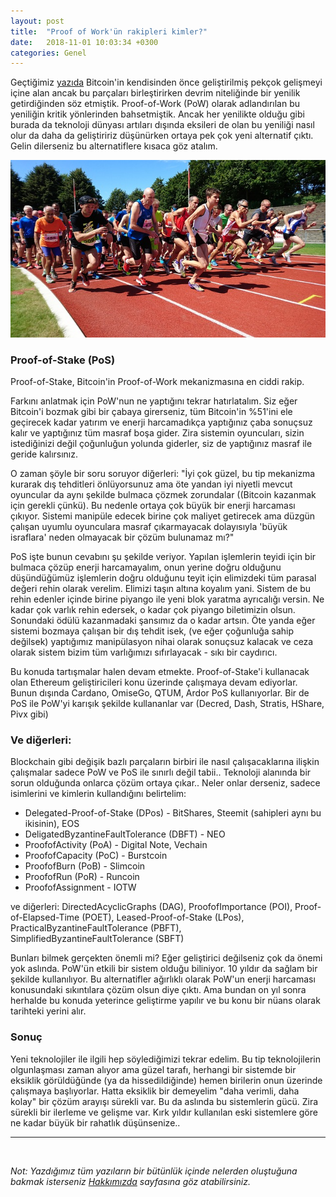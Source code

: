 ```yaml
---
layout: post
title:  "Proof of Work'ün rakipleri kimler?"
date:   2018-11-01 10:03:34 +0300
categories: Genel
---
```




Geçtiğimiz [yazıda](/genel/2018/11/01/Bitcoin-uzlasmasi-proof-of-work.html) Bitcoin'in kendisinden önce geliştirilmiş pekçok gelişmeyi içine alan ancak bu parçaları birleştirirken devrim niteliğinde bir yenilik getirdiğinden söz etmiştik. Proof-of-Work (PoW) olarak adlandırılan bu yeniliğin kritik yönlerinden bahsetmiştik. Ancak her yenilikte olduğu gibi burada da teknoloji dünyası artıları dışında eksileri de olan bu yeniliği nasıl olur da daha da geliştiririz düşünürken ortaya pek çok yeni alternatif çıktı. Gelin dilerseniz bu alternatiflere kısaca göz atalım. 

![start-1590051_640.jpg](/assets/start-1590051_640.jpg)

### Proof-of-Stake (PoS)

Proof-of-Stake, Bitcoin'in Proof-of-Work mekanizmasına en ciddi rakip. 

Farkını anlatmak için PoW'nun ne yaptığını tekrar hatırlatalım. Siz eğer Bitcoin'i bozmak gibi bir çabaya girerseniz, tüm Bitcoin'in %51'ini ele geçirecek kadar yatırım ve enerji harcamadıkça yaptığınız çaba sonuçsuz kalır ve yaptığınız tüm masraf boşa gider. Zira sistemin oyuncuları, sizin istediğinizi değil çoğunluğun yolunda giderler, siz de yaptığınız masraf ile geride kalırsınız. 

O zaman şöyle bir soru soruyor diğerleri: "İyi çok güzel, bu tip mekanizma kurarak dış tehditleri önlüyorsunuz ama öte yandan iyi niyetli mevcut oyuncular da aynı şekilde bulmaca çözmek zorundalar ((Bitcoin kazanmak için gerekli çünkü). Bu nedenle ortaya çok büyük bir enerji harcaması çıkıyor. Sistemi manipüle edecek birine çok maliyet getirecek ama düzgün çalışan uyumlu oyunculara masraf çıkarmayacak dolayısıyla 'büyük israflara' neden olmayacak bir çözüm bulunamaz mı?"

PoS işte bunun cevabını şu şekilde veriyor. Yapılan işlemlerin teyidi için bir bulmaca çözüp enerji harcamayalım, onun yerine doğru olduğunu düşündüğümüz işlemlerin doğru olduğunu teyit için elimizdeki tüm parasal değeri rehin olarak verelim. Elimizi taşın altına koyalım yani. Sistem de bu rehin edenler içinde birine piyango ile yeni blok yaratma ayrıcalığı versin. Ne kadar çok varlık rehin edersek, o kadar çok piyango biletimizin olsun. Sonundaki ödülü kazanmadaki şansımız da o kadar artsın. Öte yanda eğer sistemi bozmaya çalışan bir dış tehdit isek, (ve eğer çoğunluğa sahip değilsek) yaptığımız manipülasyon nihai olarak sonuçsuz kalacak ve ceza olarak sistem bizim tüm varlığımızı sıfırlayacak - sıkı bir caydırıcı.

Bu konuda tartışmalar halen devam etmekte. Proof-of-Stake'i kullanacak olan Ethereum geliştiricileri konu üzerinde çalışmaya devam ediyorlar. Bunun dışında Cardano, OmiseGo, QTUM, Ardor PoS kullanıyorlar. Bir de PoS ile PoW'yi karışık şekilde kullananlar var (Decred, Dash, Stratis, HShare, Pivx gibi)

### Ve diğerleri:

Blockchain gibi değişik bazlı parçaların birbiri ile nasıl çalışacaklarına ilişkin çalışmalar sadece PoW ve PoS ile sınırlı değil tabii.. Teknoloji alanında bir sorun olduğunda onlarca çözüm ortaya çıkar.. Neler onlar derseniz, sadece isimlerini ve kimlerin kullandığını belirtelim: 

- Delegated-Proof-of-Stake (DPos) - BitShares, Steemit (sahipleri aynı bu ikisinin), EOS
- DeligatedByzantineFaultTolerance (DBFT) - NEO
- ProofofActivity (PoA) - Digital Note, Vechain
- ProofofCapacity (PoC) - Burstcoin
- ProofofBurn (PoB) - Slimcoin
- ProofofRun (PoR) - Runcoin
- ProofofAssignment - IOTW

ve diğerleri: DirectedAcyclicGraphs (DAG), ProofofImportance (POI), Proof-of-Elapsed-Time (POET), Leased-Proof-of-Stake (LPos), PracticalByzantineFaultTolerance (PBFT), SimplifiedByzantineFaultTolerance (SBFT)

Bunları bilmek gerçekten önemli mi? Eğer geliştirici değilseniz çok da önemi yok aslında. PoW'ün etkili bir sistem olduğu biliniyor. 10 yıldır da sağlam bir şekilde kullanılıyor. Bu alternatifler ağırlıklı olarak PoW'un enerji harcaması konusundaki sıkıntılara çözüm olsun diye çıktı. Ama bundan on yıl sonra herhalde bu konuda yeterince geliştirme yapılır ve bu konu bir nüans olarak tarihteki yerini alır. 

### Sonuç

Yeni teknolojiler ile ilgili hep söylediğimizi tekrar edelim. Bu tip teknolojilerin olgunlaşması zaman alıyor ama güzel tarafı, herhangi bir sistemde bir eksiklik görüldüğünde (ya da hissedildiğinde) hemen birilerin onun üzerinde çalışmaya başlıyorlar. Hatta eksiklik bir demeyelim "daha verimli, daha kolay" bir çözüm arayışı sürekli var. Bu da aslında bu sistemlerin gücü. Zira sürekli bir ilerleme ve gelişme var. Kırk yıldır kullanılan eski sistemlere göre ne kadar büyük bir rahatlık düşünsenize.. 

---
&nbsp;

*Not: Yazdığımız tüm yazıların bir bütünlük içinde nelerden oluştuğuna bakmak isterseniz [Hakkımızda](/about/) sayfasına göz atabilirsiniz.*


